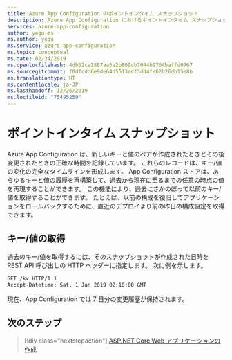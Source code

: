 ```yaml
---
title: Azure App Configuration のポイントインタイム スナップショット
description: Azure App Configuration におけるポイントインタイム スナップショットの動作の概要
services: azure-app-configuration
author: yegu-ms
ms.author: yegu
ms.service: azure-app-configuration
ms.topic: conceptual
ms.date: 02/24/2019
ms.openlocfilehash: 4db52ce1897aa5a2b809cb7044b9764baffd0767
ms.sourcegitcommit: f0dfcdd6e9de64d5513adf3dd4fe62b26db15e8b
ms.translationtype: HT
ms.contentlocale: ja-JP
ms.lasthandoff: 12/26/2019
ms.locfileid: "75495259"
---
```

# <a name="point-in-time-snapshot"></a>ポイントインタイム スナップショット

Azure App Configuration は、新しいキーと値のペアが作成されたときとその後変更されたときの正確な時間を記録しています。 これらのレコードは、キー/値の変化の完全なタイムラインを形成します。 App Configuration ストアは、あらゆるキーと値の履歴を再構築して、過去から現在に至るまでの任意の時点の値を再現することができます。 この機能により、過去にさかのぼって以前のキー/値を取得することができます。 たとえば、以前の構成を復旧してアプリケーションをロールバックするために、直近のデプロイより前の昨日の構成設定を取得できます。

## <a name="key-value-retrieval"></a>キー/値の取得

過去のキー/値を取得するには、そのスナップショットが作成された日時を REST API 呼び出しの HTTP ヘッダーに指定します。 次に例を示します。

```rest
GET /kv HTTP/1.1
Accept-Datetime: Sat, 1 Jan 2019 02:10:00 GMT
```

現在、App Configuration では 7 日分の変更履歴が保持されます。

## <a name="next-steps"></a>次のステップ

> [!div class="nextstepaction"]
> [ASP.NET Core Web アプリケーションの作成](./quickstart-aspnet-core-app.md)  
